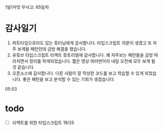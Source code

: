 1일1커밋 무사고: 65일차

# 감사일기

1. 파트타임으로라도 있는 튜터님에게 감사합니다. 타입스크립트 의문이 생겼고 또 자주 보게될 패턴인데 금방 해결을 했습니다.
2. 유튜브 타입스크립트 리액트 튜토리얼에 감사합니다. 꽤 자주보는 패턴들을 금방 따라치면서 정리를 하게되었습니다. 짧은 영상 여러번이라 내일 오전에 모두 보게 될 것 같습니다.
3. 오픈소스에 감사합니다. 다른 사람이 잘 작성한 코드를 보고 학습할 수 있게 되었습니다. 좋은 패턴을 보고 분석할 수 있는 기회가 생겼습니다.

05:03

# todo

- [ ] 리액트를 위한 타입스크립트 19/25
